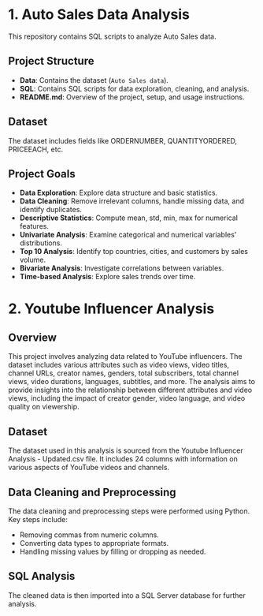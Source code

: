 # 1. Auto Sales Data Analysis

This repository contains SQL scripts to analyze Auto Sales data.

## Project Structure

- **Data**: Contains the dataset (`Auto Sales data`).
- **SQL**: Contains SQL scripts for data exploration, cleaning, and analysis.
- **README.md**: Overview of the project, setup, and usage instructions.

## Dataset

The dataset includes fields like ORDERNUMBER, QUANTITYORDERED, PRICEEACH, etc.

## Project Goals

- **Data Exploration**: Explore data structure and basic statistics.
- **Data Cleaning**: Remove irrelevant columns, handle missing data, and identify duplicates.
- **Descriptive Statistics**: Compute mean, std, min, max for numerical features.
- **Univariate Analysis**: Examine categorical and numerical variables' distributions.
- **Top 10 Analysis**: Identify top countries, cities, and customers by sales volume.
- **Bivariate Analysis**: Investigate correlations between variables.
- **Time-based Analysis**: Explore sales trends over time.


# 2. Youtube Influencer Analysis
## Overview
This project involves analyzing data related to YouTube influencers. The dataset includes various attributes such as video views, video titles, channel URLs, creator names, genders, total subscribers, total channel views, video durations, languages, subtitles, and more. The analysis aims to provide insights into the relationship between different attributes and video views, including the impact of creator gender, video language, and video quality on viewership.

## Dataset
The dataset used in this analysis is sourced from the Youtube Influencer Analysis - Updated.csv file. It includes 24 columns with information on various aspects of YouTube videos and channels.

## Data Cleaning and Preprocessing
The data cleaning and preprocessing steps were performed using Python. Key steps include:

- Removing commas from numeric columns.
- Converting data types to appropriate formats.
- Handling missing values by filling or dropping as needed.
## SQL Analysis
The cleaned data is then imported into a SQL Server database for further analysis.

